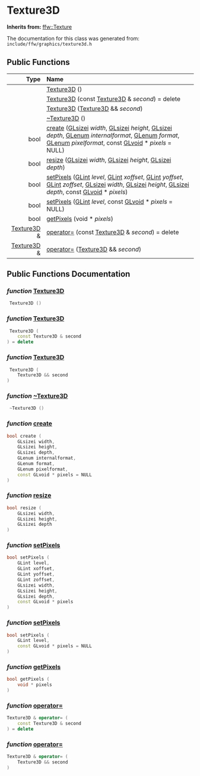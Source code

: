 Texture3D
===================================


**Inherits from:** [ffw::Texture](ffw_Texture.html)

The documentation for this class was generated from: `include/ffw/graphics/texture3d.h`



## Public Functions

| Type | Name |
| -------: | :------- |
|   | [Texture3D](#9c285233) ()  |
|   | [Texture3D](#f429a6e4) (const [Texture3D](ffw_Texture3D.html) & _second_) = delete  |
|   | [Texture3D](#227b8e99) ([Texture3D](ffw_Texture3D.html) && _second_)  |
|   | [~Texture3D](#b52e5503) ()  |
|  bool | [create](#f5693cdd) ([GLsizei]() _width_, [GLsizei]() _height_, [GLsizei]() _depth_, [GLenum]() _internalformat_, [GLenum]() _format_, [GLenum]() _pixelformat_, const [GLvoid]() * _pixels_ = NULL)  |
|  bool | [resize](#e0d789c3) ([GLsizei]() _width_, [GLsizei]() _height_, [GLsizei]() _depth_)  |
|  bool | [setPixels](#7c3f0006) ([GLint]() _level_, [GLint]() _xoffset_, [GLint]() _yoffset_, [GLint]() _zoffset_, [GLsizei]() _width_, [GLsizei]() _height_, [GLsizei]() _depth_, const [GLvoid]() * _pixels_)  |
|  bool | [setPixels](#26abeae1) ([GLint]() _level_, const [GLvoid]() * _pixels_ = NULL)  |
|  bool | [getPixels](#d7805468) (void * _pixels_)  |
|  [Texture3D](ffw_Texture3D.html) & | [operator=](#c7760e97) (const [Texture3D](ffw_Texture3D.html) & _second_) = delete  |
|  [Texture3D](ffw_Texture3D.html) & | [operator=](#594cafb2) ([Texture3D](ffw_Texture3D.html) && _second_)  |


## Public Functions Documentation

### _function_ <a id="9c285233" href="#9c285233">Texture3D</a>

```cpp
 Texture3D () 
```



### _function_ <a id="f429a6e4" href="#f429a6e4">Texture3D</a>

```cpp
 Texture3D (
    const Texture3D & second
) = delete 
```



### _function_ <a id="227b8e99" href="#227b8e99">Texture3D</a>

```cpp
 Texture3D (
    Texture3D && second
) 
```



### _function_ <a id="b52e5503" href="#b52e5503">~Texture3D</a>

```cpp
 ~Texture3D () 
```



### _function_ <a id="f5693cdd" href="#f5693cdd">create</a>

```cpp
bool create (
    GLsizei width,
    GLsizei height,
    GLsizei depth,
    GLenum internalformat,
    GLenum format,
    GLenum pixelformat,
    const GLvoid * pixels = NULL
) 
```



### _function_ <a id="e0d789c3" href="#e0d789c3">resize</a>

```cpp
bool resize (
    GLsizei width,
    GLsizei height,
    GLsizei depth
) 
```



### _function_ <a id="7c3f0006" href="#7c3f0006">setPixels</a>

```cpp
bool setPixels (
    GLint level,
    GLint xoffset,
    GLint yoffset,
    GLint zoffset,
    GLsizei width,
    GLsizei height,
    GLsizei depth,
    const GLvoid * pixels
) 
```



### _function_ <a id="26abeae1" href="#26abeae1">setPixels</a>

```cpp
bool setPixels (
    GLint level,
    const GLvoid * pixels = NULL
) 
```



### _function_ <a id="d7805468" href="#d7805468">getPixels</a>

```cpp
bool getPixels (
    void * pixels
) 
```



### _function_ <a id="c7760e97" href="#c7760e97">operator=</a>

```cpp
Texture3D & operator= (
    const Texture3D & second
) = delete 
```



### _function_ <a id="594cafb2" href="#594cafb2">operator=</a>

```cpp
Texture3D & operator= (
    Texture3D && second
) 
```





